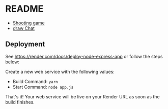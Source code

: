 # README

- [Shooting game](https://express-hello-world2-6tcn.onrender.com/shooting.html)
- [draw Chat](https://express-hello-world2-6tcn.onrender.com/chat.html)

## Deployment

See https://render.com/docs/deploy-node-express-app or follow the steps below:

Create a new web service with the following values:

- Build Command: `yarn`
- Start Command: `node app.js`

That's it! Your web service will be live on your Render URL as soon as the build finishes.
